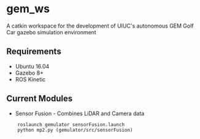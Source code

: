 # gem_ws
A catkin workspace for the development of UIUC's autonomous GEM Golf Car gazebo simulation environment 



## Requirements
* Ubuntu 16.04
* Gazebo 8+
* ROS Kinetic 

## Current Modules
* Sensor Fusion - Combines LiDAR and Camera data
```
    roslaunch gemulator sensorFusion.launch
    python mp2.py (gemulator/src/sensorFusion)
```
